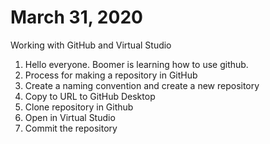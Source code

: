 
# March 31, 2020
Working with GitHub and Virtual Studio
1. Hello everyone.  Boomer is learning how to use github.
2. Process for making a repository in GitHub
3. Create a naming convention and create a new repository
4. Copy to URL to GitHub Desktop
5. Clone repository in Github
6. Open in Virtual Studio
7.  Commit the repository
